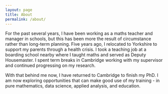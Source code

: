 ```yaml
---
layout: page
title: About
permalink: /about/
---
```


For the past several years, I have been working as a maths teacher and manager in schools, but this has been more the result of circumstance rather than long-term planning. Five years ago, I relocated to Yorkshire to support my parents through a health crisis. I took a teaching job at a boarding school nearby where I taught maths and served as Deputy Housemaster. I spent term breaks in Cambridge working with my supervisor and continued progressing on my research.

With that behind me now, I have returned to Cambridge to finish my PhD. I am now exploring opportunities that can make good use of my training - in pure mathematics, data science, applied analysis, and education.
